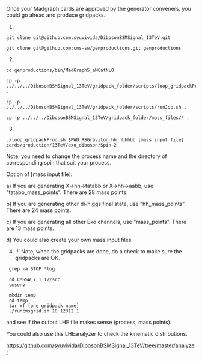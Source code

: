 
Once your Madgraph cards are approved by the generator conveners, you could go ahead and produce 
gridpacks.

1) 
```
git clone git@github.com:syuvivida/DibosonBSMSignal_13TeV.git

git clone git@github.com:cms-sw/genproductions.git genproductions
```
2)

```
cd genproductions/bin/MadGraph5_aMCatNLO

cp -p ../../../DibosonBSMSignal_13TeV/gridpack_folder/scripts/loop_gridpackProd.sh .

cp -p ../../../DibosonBSMSignal_13TeV/gridpack_folder/scripts/runJob.sh .

cp -p ../../../DibosonBSMSignal_13TeV/gridpack_folder/mass_files/* .
```

3)

```
./loop_gridpackProd.sh $PWD RSGraviton_hh_hbbhbb [mass input file] cards/production/13TeV/exo_diboson/Spin-2
```

Note, you need to change the process name and the directory of corresponding spin that suit your process. 


Option of [mass input file]:

 a) If you are generating X->hh->tatabb or X->hh->aabb, use "tatabb_mass_points". 
    There are 28 mass points.

 b) If you are generating other di-higgs final state, use "hh_mass_points".
    There are 24 mass points.

 c) If you are generating all other Exo channels, use "mass_points".
    There are 13 mass points.

 d) You could also create your own mass input files.


4) !!! Note, when the gridpacks are done, do a check to make sure 
 the gridpacks are OK.

```
 grep -a STOP *log

 cd CMSSW_7_1_17/src
 cmsenv

 mkdir temp
 cd temp
 tar xf [one gridpack name]
 ./runcmsgrid.sh 10 12312 1
```

 and see if the output LHE file makes sense (process, mass points).

 You could also use this LHEanalyzer to check the kinematic distributions.

 https://github.com/syuvivida/DibosonBSMSignal_13TeV/tree/master/analyzer 
  